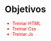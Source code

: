 <h1>Objetivos</h1>
  <ul style="color:red;">
    <li>Treinar HTML
    <li>Treinar Css
    <li>Treinar Js
  
  </ul>
